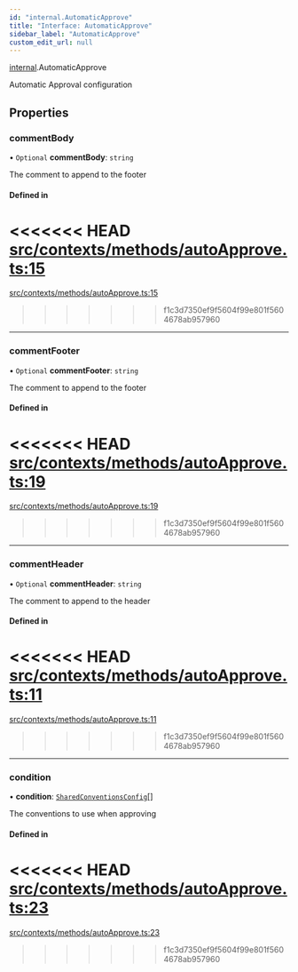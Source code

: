 ```yaml
---
id: "internal.AutomaticApprove"
title: "Interface: AutomaticApprove"
sidebar_label: "AutomaticApprove"
custom_edit_url: null
---
```


<!-- @format -->

[internal](../modules/internal.md).AutomaticApprove

Automatic Approval configuration

## Properties

### commentBody

• `Optional` **commentBody**: `string`

The comment to append to the footer

#### Defined in

<<<<<<< HEAD
[src/contexts/methods/autoApprove.ts:15](https://github.com/Resnovas/smartcloud/blob/b9e22a9/src/contexts/methods/autoApprove.ts#L15)
=======
[src/contexts/methods/autoApprove.ts:15](https://github.com/Resnovas/smartcloud/blob/b91f5b4/src/contexts/methods/autoApprove.ts#L15)

> > > > > > > f1c3d7350ef9f5604f99e801f5604678ab957960

---

### commentFooter

• `Optional` **commentFooter**: `string`

The comment to append to the footer

#### Defined in

<<<<<<< HEAD
[src/contexts/methods/autoApprove.ts:19](https://github.com/Resnovas/smartcloud/blob/b9e22a9/src/contexts/methods/autoApprove.ts#L19)
=======
[src/contexts/methods/autoApprove.ts:19](https://github.com/Resnovas/smartcloud/blob/b91f5b4/src/contexts/methods/autoApprove.ts#L19)

> > > > > > > f1c3d7350ef9f5604f99e801f5604678ab957960

---

### commentHeader

• `Optional` **commentHeader**: `string`

The comment to append to the header

#### Defined in

<<<<<<< HEAD
[src/contexts/methods/autoApprove.ts:11](https://github.com/Resnovas/smartcloud/blob/b9e22a9/src/contexts/methods/autoApprove.ts#L11)
=======
[src/contexts/methods/autoApprove.ts:11](https://github.com/Resnovas/smartcloud/blob/b91f5b4/src/contexts/methods/autoApprove.ts#L11)

> > > > > > > f1c3d7350ef9f5604f99e801f5604678ab957960

---

### condition

• **condition**: [`SharedConventionsConfig`](internal.SharedConventionsConfig.md)[]

The conventions to use when approving

#### Defined in

<<<<<<< HEAD
[src/contexts/methods/autoApprove.ts:23](https://github.com/Resnovas/smartcloud/blob/b9e22a9/src/contexts/methods/autoApprove.ts#L23)
=======
[src/contexts/methods/autoApprove.ts:23](https://github.com/Resnovas/smartcloud/blob/b91f5b4/src/contexts/methods/autoApprove.ts#L23)

> > > > > > > f1c3d7350ef9f5604f99e801f5604678ab957960
